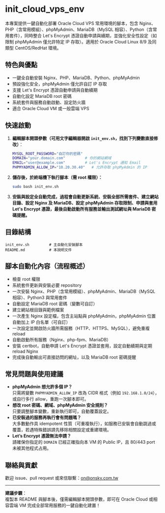 
# init_cloud_vps_env

本專案提供一鍵自動化部署 Oracle Cloud VPS 常用環境的腳本，包含 Nginx、PHP（含常用模組）、phpMyAdmin、MariaDB（MySQL 相容）、Python（含常用套件），同時整合 Let's Encrypt 憑證自動申請與續期，並強化安全性設定（如限制 phpMyAdmin 僅允許特定 IP 存取）。適用於 Oracle Cloud Linux 8/9 及同類型 CentOS/RedHat 環境。

## 特色與優點

- 一鍵全自動安裝 Nginx、PHP、MariaDB、Python、phpMyAdmin
- 預設強化安全，phpMyAdmin 僅允許自訂 IP 存取
- 支援 Let's Encrypt 憑證自動申請與自動續期
- 自動化設定 MariaDB root 密碼
- 系統套件與服務自動啟動、設定防火牆
- 適合 Oracle Cloud VM 或一般雲端 VPS

## 快速啟動

1. **編輯腳本開頭參數（可用文字編輯器開啟 `init_env.sh`，找到下列變數直接修改）**：

   ```bash
   MYSQL_ROOT_PASSWORD="自訂你的密碼"
   DOMAIN="your.domain.com"         # 你的網站網域
   EMAIL="user@example.com"         # Let's Encrypt 通知 Email
   PHPMYADMIN_ALLOW_IP="10.20.30.40"   # 允許存取 phpMyAdmin 的 IP
   ```

2. **儲存後，於終端機下執行腳本（需 root 權限）：**

   ```bash
   sudo bash init_env.sh
   ```

3. **安裝與設定全自動完成，過程會自動更新系統、安裝全部所需套件、建立網站目錄、設定 Nginx 及 MariaDB、設定 phpMyAdmin 存取限制、申請與套用 Let's Encrypt 憑證，最後自動啟動所有服務並輸出測試網址與 MariaDB 密碼提醒。**

## 目錄結構

```
init_env.sh         # 主自動化安裝腳本
README.md           # 本說明文件
```

## 腳本自動化內容（流程概述）

- 檢查 root 權限
- 系統套件更新與安裝必要 repository
- 一次安裝 Nginx、PHP（含常用模組）、phpMyAdmin、MariaDB（MySQL 相容）、Python3 與常用套件
- 自動設定 MariaDB root 密碼（變數可自訂）
- 建立網站根目錄與範例檔案
- 一次產生 Nginx 設定檔，包含主站點與 phpMyAdmin，phpMyAdmin 位置自動加上 IP 白名單（可自訂）
- 一次設定並開啟防火牆所需服務（HTTP、HTTPS、MySQL），避免重複 reload
- 自動啟動所有服務（Nginx、php-fpm、MariaDB）
- 安裝 certbot，自動申請 Let's Encrypt 憑證並套用，設定自動續期與定期 reload Nginx
- 完成後自動輸出可直接訪問的網址，以及 MariaDB root 密碼提醒

## 常見問題與使用建議

- **phpMyAdmin 想允許多個 IP？**  
  只需將變數 `PHPMYADMIN_ALLOW_IP` 改為 CIDR 格式（例如 `192.168.1.0/24`），或自行多行 allow，重跑一次腳本即可。
- **想改 root 密碼、網域、phpMyAdmin 安全規則？**  
  只要調整腳本變數，重新執行即可，自動覆蓋設定。
- **已安裝過的服務再執行會有問題嗎？**  
  大多數動作具 idempotent 性質（可重複執行），如服務已安裝會自動跳過或覆蓋，若遇特殊錯誤請先移除相關設定或重建環境。
- **Let’s Encrypt 憑證無法申請？**  
  請確保你指定的 `DOMAIN` 已經正確指向本 VM 的 Public IP，且 80/443 port 未被其他程式占用。

## 聯絡與貢獻

歡迎 issue、pull request 或來信聯繫：on@onsky.com.tw

---

**建議步驟**：  
複製本 README 與腳本後，僅需編輯腳本開頭參數，即可在 Oracle Cloud 或相容雲端 VM 完成全部常用服務的一鍵自動化建置！

